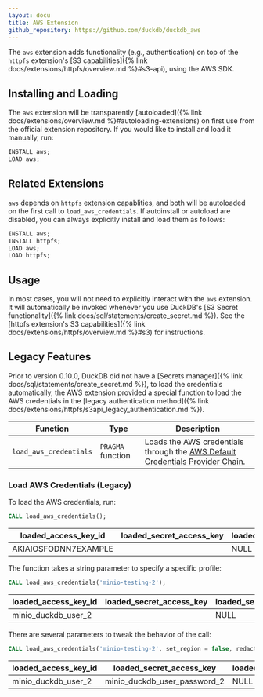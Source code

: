 ```yaml
---
layout: docu
title: AWS Extension
github_repository: https://github.com/duckdb/duckdb_aws
---
```


The `aws` extension adds functionality (e.g., authentication) on top of the `httpfs` extension's [S3 capabilities]({% link docs/extensions/httpfs/overview.md %}#s3-api), using the AWS SDK.

## Installing and Loading

The `aws` extension will be transparently [autoloaded]({% link docs/extensions/overview.md %}#autoloading-extensions) on first use from the official extension repository.
If you would like to install and load it manually, run:

```sql
INSTALL aws;
LOAD aws;
```

## Related Extensions

`aws` depends on `httpfs` extension capablities, and both will be autoloaded on the first call to `load_aws_credentials`.
If autoinstall or autoload are disabled, you can always explicitly install and load them as follows:

```sql
INSTALL aws;
INSTALL httpfs;
LOAD aws;
LOAD httpfs;
```

## Usage

In most cases, you will not need to explicitly interact with the `aws` extension. It will automatically be invoked
whenever you use DuckDB's [S3 Secret functionality]({% link docs/sql/statements/create_secret.md %}). See the [httpfs extension's S3 capabilities]({% link docs/extensions/httpfs/overview.md %}#s3) for instructions.

## Legacy Features

Prior to version 0.10.0, DuckDB did not have a [Secrets manager]({% link docs/sql/statements/create_secret.md %}), to load the credentials automatically, the AWS extension provided
a special function to load the AWS credentials in the [legacy authentication method]({% link docs/extensions/httpfs/s3api_legacy_authentication.md %}).

| Function | Type | Description |
|---|---|-------|
| `load_aws_credentials` | `PRAGMA` function | Loads the AWS credentials through the [AWS Default Credentials Provider Chain](https://docs.aws.amazon.com/sdk-for-java/latest/developer-guide/credentials-chain.html). |

### Load AWS Credentials (Legacy)

To load the AWS credentials, run:

```sql
CALL load_aws_credentials();
```

| loaded_access_key_id | loaded_secret_access_key | loaded_session_token | loaded_region |
|----------------------|--------------------------|----------------------|---------------|
| AKIAIOSFODNN7EXAMPLE | <redacted>               | NULL                 | us-east-2     |

The function takes a string parameter to specify a specific profile:

```sql
CALL load_aws_credentials('minio-testing-2');
```

| loaded_access_key_id | loaded_secret_access_key | loaded_session_token | loaded_region |
|----------------------|--------------------------|----------------------|---------------|
| minio_duckdb_user_2  | <redacted>               | NULL                 | NULL          |

There are several parameters to tweak the behavior of the call:

```sql
CALL load_aws_credentials('minio-testing-2', set_region = false, redact_secret = false);
```

| loaded_access_key_id | loaded_secret_access_key     | loaded_session_token | loaded_region |
|----------------------|------------------------------|----------------------|---------------|
| minio_duckdb_user_2  | minio_duckdb_user_password_2 | NULL                 | NULL          |
